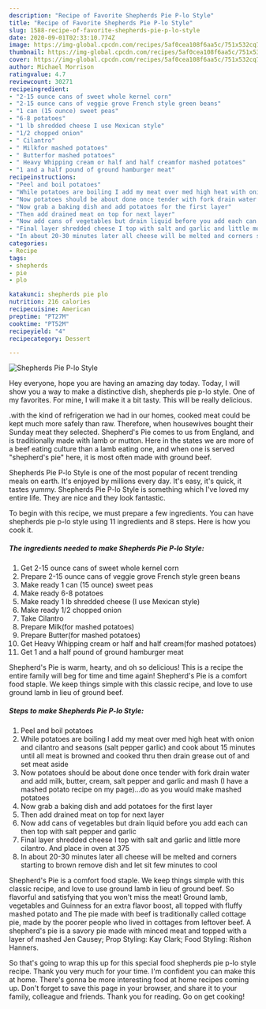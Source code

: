 ```yaml
---
description: "Recipe of Favorite Shepherds Pie P-lo Style"
title: "Recipe of Favorite Shepherds Pie P-lo Style"
slug: 1588-recipe-of-favorite-shepherds-pie-p-lo-style
date: 2020-09-01T02:33:10.774Z
image: https://img-global.cpcdn.com/recipes/5af0cea108f6aa5c/751x532cq70/shepherds-pie-p-lo-style-recipe-main-photo.jpg
thumbnail: https://img-global.cpcdn.com/recipes/5af0cea108f6aa5c/751x532cq70/shepherds-pie-p-lo-style-recipe-main-photo.jpg
cover: https://img-global.cpcdn.com/recipes/5af0cea108f6aa5c/751x532cq70/shepherds-pie-p-lo-style-recipe-main-photo.jpg
author: Michael Morrison
ratingvalue: 4.7
reviewcount: 30271
recipeingredient:
- "2-15 ounce cans of sweet whole kernel corn"
- "2-15 ounce cans of veggie grove French style green beans"
- "1 can (15 ounce) sweet peas"
- "6-8 potatoes"
- "1 lb shredded cheese I use Mexican style"
- "1/2 chopped onion"
- " Cilantro"
- " Milkfor mashed potatoes"
- " Butterfor mashed potatoes"
- " Heavy Whipping cream or half and half creamfor mashed potatoes"
- "1 and a half pound of ground hamburger meat"
recipeinstructions:
- "Peel and boil potatoes"
- "While potatoes are boiling I add my meat over med high heat with onion and cilantro and seasons (salt pepper garlic) and cook about 15 minutes until all meat is browned and cooked thru then drain grease out of and set meat aside"
- "Now potatoes should be about done once tender with fork drain water and add milk, butter, cream, salt pepper and garlic and mash (I have a mashed potato recipe on my page)...do as you would make mashed potatoes"
- "Now grab a baking dish and add potatoes for the first layer"
- "Then add drained meat on top for next layer"
- "Now add cans of vegetables but drain liquid before you add each can then top with salt pepper and garlic"
- "Final layer shredded cheese I top with salt and garlic and little more cilantro. And place in oven at 375"
- "In about 20-30 minutes later all cheese will be melted and corners starting to brown remove dish and let sit few minutes to cool"
categories:
- Recipe
tags:
- shepherds
- pie
- plo

katakunci: shepherds pie plo 
nutrition: 216 calories
recipecuisine: American
preptime: "PT27M"
cooktime: "PT52M"
recipeyield: "4"
recipecategory: Dessert

---
```



![Shepherds Pie P-lo Style](https://img-global.cpcdn.com/recipes/5af0cea108f6aa5c/751x532cq70/shepherds-pie-p-lo-style-recipe-main-photo.jpg)

Hey everyone, hope you are having an amazing day today. Today, I will show you a way to make a distinctive dish, shepherds pie p-lo style. One of my favorites. For mine, I will make it a bit tasty. This will be really delicious.

.with the kind of refrigeration we had in our homes, cooked meat could be kept much more safely than raw. Therefore, when housewives bought their Sunday meat they selected. Shepherd&#39;s Pie comes to us from England, and is traditionally made with lamb or mutton. Here in the states we are more of a beef eating culture than a lamb eating one, and when one is served &#34;shepherd&#39;s pie&#34; here, it is most often made with ground beef.

Shepherds Pie P-lo Style is one of the most popular of recent trending meals on earth. It's enjoyed by millions every day. It's easy, it's quick, it tastes yummy. Shepherds Pie P-lo Style is something which I've loved my entire life. They are nice and they look fantastic.


To begin with this recipe, we must prepare a few ingredients. You can have shepherds pie p-lo style using 11 ingredients and 8 steps. Here is how you cook it.

<!--inarticleads1-->

##### The ingredients needed to make Shepherds Pie P-lo Style:

1. Get 2-15 ounce cans of sweet whole kernel corn
1. Prepare 2-15 ounce cans of veggie grove French style green beans
1. Make ready 1 can (15 ounce) sweet peas
1. Make ready 6-8 potatoes
1. Make ready 1 lb shredded cheese (I use Mexican style)
1. Make ready 1/2 chopped onion
1. Take  Cilantro
1. Prepare  Milk(for mashed potatoes)
1. Prepare  Butter(for mashed potatoes)
1. Get  Heavy Whipping cream or half and half cream(for mashed potatoes)
1. Get 1 and a half pound of ground hamburger meat


Shepherd&#39;s Pie is warm, hearty, and oh so delicious! This is a recipe the entire family will beg for time and time again! Shepherd&#39;s Pie is a comfort food staple. We keep things simple with this classic recipe, and love to use ground lamb in lieu of ground beef. 

<!--inarticleads2-->

##### Steps to make Shepherds Pie P-lo Style:

1. Peel and boil potatoes
1. While potatoes are boiling I add my meat over med high heat with onion and cilantro and seasons (salt pepper garlic) and cook about 15 minutes until all meat is browned and cooked thru then drain grease out of and set meat aside
1. Now potatoes should be about done once tender with fork drain water and add milk, butter, cream, salt pepper and garlic and mash (I have a mashed potato recipe on my page)...do as you would make mashed potatoes
1. Now grab a baking dish and add potatoes for the first layer
1. Then add drained meat on top for next layer
1. Now add cans of vegetables but drain liquid before you add each can then top with salt pepper and garlic
1. Final layer shredded cheese I top with salt and garlic and little more cilantro. And place in oven at 375
1. In about 20-30 minutes later all cheese will be melted and corners starting to brown remove dish and let sit few minutes to cool


Shepherd&#39;s Pie is a comfort food staple. We keep things simple with this classic recipe, and love to use ground lamb in lieu of ground beef. So flavorful and satisfying that you won&#39;t miss the meat! Ground lamb, vegetables and Guinness for an extra flavor boost, all topped with fluffy mashed potato and The pie made with beef is traditionally called cottage pie, made by the poorer people who lived in cottages from leftover beef. A shepherd&#39;s pie is a savory pie made with minced meat and topped with a layer of mashed Jen Causey; Prop Styling: Kay Clark; Food Styling: Rishon Hanners. 

So that's going to wrap this up for this special food shepherds pie p-lo style recipe. Thank you very much for your time. I'm confident you can make this at home. There's gonna be more interesting food at home recipes coming up. Don't forget to save this page in your browser, and share it to your family, colleague and friends. Thank you for reading. Go on get cooking!
